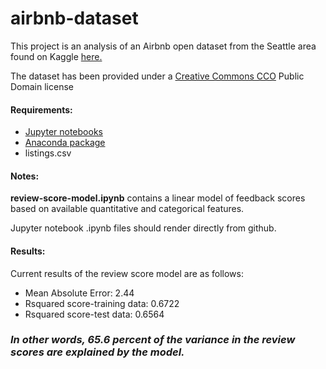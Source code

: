 # airbnb-dataset

This project is an analysis of an Airbnb open dataset from the Seattle area found on Kaggle <a href="https://www.kaggle.com/airbnb/seattle"> here.</a>

The dataset has been provided under a <a href="https://creativecommons.org/publicdomain/zero/1.0/">Creative Commons CCO</a> Public Domain license

#### Requirements:

- <a href="https://jupyter.org/"> Jupyter notebooks </a>
- <a href="https://www.anaconda.com/"> Anaconda package</a>
- listings.csv

#### Notes:

<b>review-score-model.ipynb</b> contains a linear model of feedback scores based on available quantitative and categorical features.

Jupyter notebook .ipynb files should render directly from github.

#### Results:

Current results of the review score model are as follows:

- Mean Absolute Error: 2.44
- Rsquared score-training data:  0.6722
- Rsquared score-test data:  0.6564

### <i>In other words, 65.6 percent of the variance in the review scores are explained by the model.</i>


